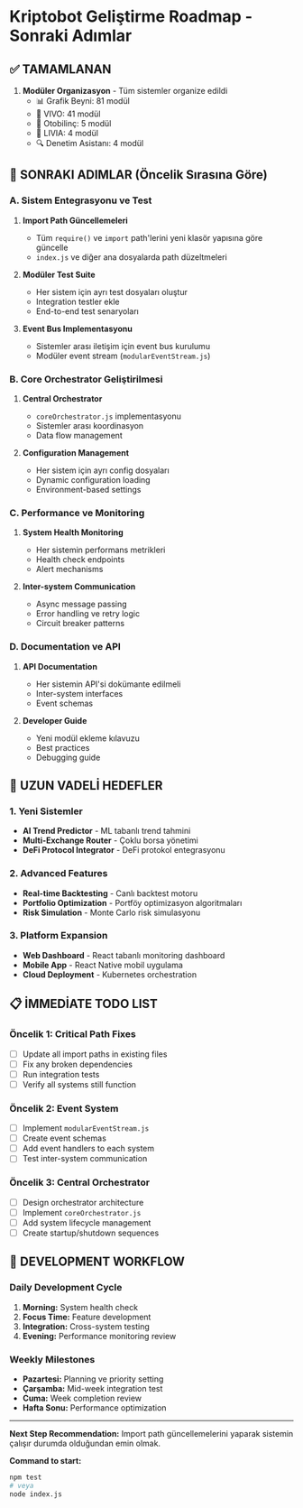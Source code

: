 # Kriptobot Geliştirme Roadmap - Sonraki Adımlar

## ✅ TAMAMLANAN
1. **Modüler Organizasyon** - Tüm sistemler organize edildi
   - 📊 Grafik Beyni: 81 modül
   - 🔄 VIVO: 41 modül  
   - 🧠 Otobilinç: 5 modül
   - 💭 LIVIA: 4 modül
   - 🔍 Denetim Asistanı: 4 modül

## 🎯 SONRAKI ADIMLAR (Öncelik Sırasına Göre)

### A. Sistem Entegrasyonu ve Test
1. **Import Path Güncellemeleri**
   - Tüm `require()` ve `import` path'lerini yeni klasör yapısına göre güncelle
   - `index.js` ve diğer ana dosyalarda path düzeltmeleri

2. **Modüler Test Suite**
   - Her sistem için ayrı test dosyaları oluştur
   - Integration testler ekle
   - End-to-end test senaryoları

3. **Event Bus Implementasyonu**
   - Sistemler arası iletişim için event bus kurulumu
   - Modüler event stream (`modularEventStream.js`)

### B. Core Orchestrator Geliştirilmesi
1. **Central Orchestrator**
   - `coreOrchestrator.js` implementasyonu
   - Sistemler arası koordinasyon
   - Data flow management

2. **Configuration Management**
   - Her sistem için ayrı config dosyaları
   - Dynamic configuration loading
   - Environment-based settings

### C. Performance ve Monitoring
1. **System Health Monitoring**
   - Her sistemin performans metrikleri
   - Health check endpoints
   - Alert mechanisms

2. **Inter-system Communication**
   - Async message passing
   - Error handling ve retry logic
   - Circuit breaker patterns

### D. Documentation ve API
1. **API Documentation**
   - Her sistemin API'si dokümante edilmeli
   - Inter-system interfaces
   - Event schemas

2. **Developer Guide**
   - Yeni modül ekleme kılavuzu
   - Best practices
   - Debugging guide

## 🚀 UZUN VADELİ HEDEFLER

### 1. Yeni Sistemler
- **AI Trend Predictor** - ML tabanlı trend tahmini
- **Multi-Exchange Router** - Çoklu borsa yönetimi
- **DeFi Protocol Integrator** - DeFi protokol entegrasyonu

### 2. Advanced Features
- **Real-time Backtesting** - Canlı backtest motoru
- **Portfolio Optimization** - Portföy optimizasyon algoritmaları
- **Risk Simulation** - Monte Carlo risk simulasyonu

### 3. Platform Expansion
- **Web Dashboard** - React tabanlı monitoring dashboard
- **Mobile App** - React Native mobil uygulama
- **Cloud Deployment** - Kubernetes orchestration

## 📋 İMMEDİATE TODO LIST

### Öncelik 1: Critical Path Fixes
- [ ] Update all import paths in existing files
- [ ] Fix any broken dependencies
- [ ] Run integration tests
- [ ] Verify all systems still function

### Öncelik 2: Event System
- [ ] Implement `modularEventStream.js`
- [ ] Create event schemas
- [ ] Add event handlers to each system
- [ ] Test inter-system communication

### Öncelik 3: Central Orchestrator
- [ ] Design orchestrator architecture
- [ ] Implement `coreOrchestrator.js`
- [ ] Add system lifecycle management
- [ ] Create startup/shutdown sequences

## 🔧 DEVELOPMENT WORKFLOW

### Daily Development Cycle
1. **Morning:** System health check
2. **Focus Time:** Feature development
3. **Integration:** Cross-system testing
4. **Evening:** Performance monitoring review

### Weekly Milestones
- **Pazartesi:** Planning ve priority setting
- **Çarşamba:** Mid-week integration test
- **Cuma:** Week completion review
- **Hafta Sonu:** Performance optimization

---

**Next Step Recommendation:** Import path güncellemelerini yaparak sistemin çalışır durumda olduğundan emin olmak.

**Command to start:**
```bash
npm test
# veya
node index.js
```